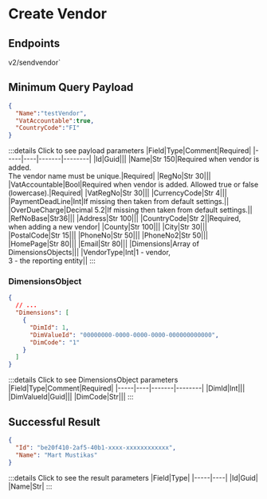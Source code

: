 # Create Vendor

## Endpoints

<!--@include: @/dist/md/api_url.md-->v2/sendvendor`

## Minimum Query Payload
```json
{
  "Name":"testVendor",
  "VatAccountable":true,
  "CountryCode":"FI"
}
```

:::details Click to see payload parameters
|Field|Type|Comment|Required|
|-----|----|-------|--------|
|Id|Guid|||
|Name|Str 150|Required when vendor is added. <br>The vendor name must be unique.|Required|
|RegNo|Str 30|||
|VatAccountable|Bool|Required when vendor is added. Allowed true or false (lowercase).|Required|
|VatRegNo|Str 30|||
|CurrencyCode|Str 4|||
|PaymentDeadLine|Int|If missing then taken from default settings.||
|OverDueCharge|Decimal 5.2|If missing then taken from default settings.||
|RefNoBase|Str36|||
|Address|Str 100|||
|CountryCode|Str 2||Required, when adding a new vendor|
|County|Str 100|||
|City|Str 30|||
|PostalCode|Str 15|||
|PhoneNo|Str 50|||
|PhoneNo2|Str 50|||
|HomePage|Str 80|||
|Email|Str 80|||
|Dimensions|Array of DimensionsObjects|||
|VendorType|Int|1 - vendor, <br>3 - the reporting entity||
:::

### DimensionsObject
```json
{
  // ...
  "Dimensions": [
    {
      "DimId": 1,
      "DimValueId": "00000000-0000-0000-0000-000000000000",
      "DimCode": "1"
    }
  ]
}
```

:::details Click to see DimensionsObject parameters
|Field|Type|Comment|Required|
|-----|----|-------|--------|
|DimId|Int|||
|DimValueId|Guid|||
|DimCode|Str|||
:::

## Successful Result
```json
{
  "Id": "be20f410-2af5-40b1-xxxx-xxxxxxxxxxxx",
  "Name": "Mart Mustikas"
}
```
:::details Click to see the result parameters
|Field|Type|
|-----|----|
|Id|Guid|
|Name|Str|
:::